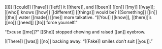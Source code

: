 [[I]] [[could]] [[have]] [[left]] it [[there]], and [[been]] [[on]] [[my]] [[way]]; [[who]] knows [[how]] [[different]] [[things]] would be? [[Something]] [[in]] [[the]] water [[made]] [[me]] more talkative. “[[You]] [[know]], [[there]]’s [[no]] [[need]] [[to]] force yourself.”

“Excuse [[me]]?” [[She]] stopped chewing and raised [[an]] eyebrow.

[[There]] [[was]] [[no]] backing away. “[[Fake]] smiles don’t suit [[you]].”